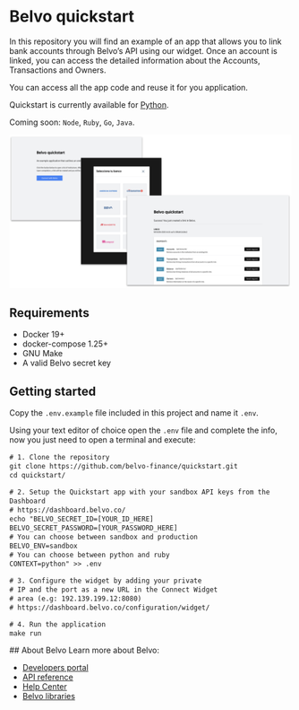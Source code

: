 # Belvo quickstart

In this repository you will find an example of an app that allows you to link bank accounts through Belvo’s API using our widget. Once an account is linked, you can access the detailed information about the Accounts, Transactions and Owners.

You can access all the app code and reuse it for you application.

Quickstart is currently available for [Python](https://github.com/belvo-finance/quickstart/tree/master/python). 

Coming soon: `Node`, `Ruby`, `Go`, `Java`.

![Belvo quickstart app](/assets/quickstart-screenshot.png)

## Requirements

* Docker 19+
* docker-compose 1.25+
* GNU Make
* A valid Belvo secret key

## Getting started
Copy the `.env.example` file included in this project and name it `.env`. 

Using your text editor of choice open the `.env` file and complete the info, now you just need to open a terminal and execute:
```
# 1. Clone the repository
git clone https://github.com/belvo-finance/quickstart.git
cd quickstart/
```

```
# 2. Setup the Quickstart app with your sandbox API keys from the Dashboard
# https://dashboard.belvo.co/
echo "BELVO_SECRET_ID=[YOUR_ID_HERE]
BELVO_SECRET_PASSWORD=[YOUR_PASSWORD_HERE]
# You can choose between sandbox and production
BELVO_ENV=sandbox
# You can choose between python and ruby
CONTEXT=python" >> .env
```

```
# 3. Configure the widget by adding your private
# IP and the port as a new URL in the Connect Widget 
# area (e.g: 192.139.199.12:8080)
# https://dashboard.belvo.co/configuration/widget/
```

```
# 4. Run the application
make run
```


## About Belvo
Learn more about Belvo: 
- [Developers portal](https://developers.belvo.co/)
- [API reference](https://docs.belvo.co/)
- [Help Center](https://support.belvo.co/hc/en-us)
- [Belvo libraries](https://github.com/belvo-finance/)
